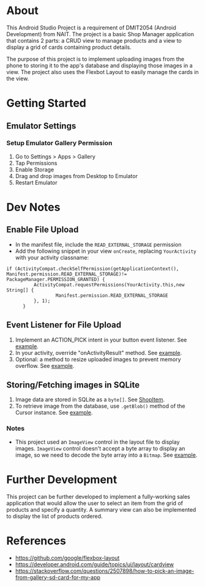 # About
 This Android Studio Project is a requirement of DMIT2054 (Android Development) from NAIT. The project is a basic Shop Manager application
 that contains 2 parts: a CRUD view to manage products and a view to display a grid of cards containing product details.

 The purpose of this project is to implement uploading images from the phone to storing it to the app's database and displaying those images in a view. The project also uses the Flexbot Layout to easily manage the cards in the view.

# Getting Started
  ## Emulator Settings
  ### Setup Emulator Gallery Permission
  1. Go to Settings > Apps > Gallery
  2. Tap Permissions
  3. Enable Storage
  4. Drag and drop images from Desktop to Emulator
  5. Restart Emulator

# Dev Notes
  ## Enable File Upload
  - In the manifest file, include the `READ_EXTERNAL_STORAGE` permission
  - Add the following snippet in your view `onCreate`, replacing `YourActivity` with your activity classname:
  ```
  if (ActivityCompat.checkSelfPermission(getApplicationContext(), Manifest.permission.READ_EXTERNAL_STORAGE)!= PackageManager.PERMISSION_GRANTED) {
            ActivityCompat.requestPermissions(YourActivity.this,new String[] {
                    Manifest.permission.READ_EXTERNAL_STORAGE
            }, 1);
        }
  ```

  ## Event Listener for File Upload
  1. Implement an ACTION_PICK intent in your button event listener. See [example](https://github.com/jsemearns/shop-manager/blob/master/app/src/main/java/ca/nait/jmearns2/shopmanager/ManageShop.java#L131-L133).
  1. In your activity, override "onActivityResult" method. See [example](https://github.com/jsemearns/shop-manager/blob/master/app/src/main/java/ca/nait/jmearns2/shopmanager/ManageShop.java#L196-L227).
  1. Optional: a method to resize uploaded images to prevent memory overflow. See [example](https://github.com/jsemearns/shop-manager/blob/master/app/src/main/java/ca/nait/jmearns2/shopmanager/ManageShop.java#L229-L256).

  ## Storing/Fetching images in SQLite
  1. Image data are stored in SQLite as a `byte[]`. See [ShopItem](https://github.com/jsemearns/shop-manager/blob/master/app/src/main/java/ca/nait/jmearns2/shopmanager/ShopItem.java).
  1. To retrieve image from the database, use `.getBlob()` method of the Cursor instance. See [example](https://github.com/jsemearns/shop-manager/blob/master/app/src/main/java/ca/nait/jmearns2/shopmanager/ManageShop.java#L274).
  ### Notes
  - This project used an `ImageView` control in the layout file to display images. `ImageView` control doesn't accept a byte array to display an image, so we need to decode the byte array into a `Bitmap`. See [example](https://github.com/jsemearns/shop-manager/blob/master/app/src/main/java/ca/nait/jmearns2/shopmanager/CardAdapter.java#L54).

# Further Development
This project can be further developed to implement a fully-working sales application that would allow the user to select an item from the grid of products and specify a quantity. A summary view can also be implemented to display the list of products ordered.
  
# References
- https://github.com/google/flexbox-layout
- https://developer.android.com/guide/topics/ui/layout/cardview
- https://stackoverflow.com/questions/2507898/how-to-pick-an-image-from-gallery-sd-card-for-my-app